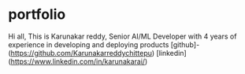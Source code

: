 # portfolio
Hi all,
This is Karunakar reddy, Senior AI/ML Developer with 4 years of experience in developing and deploying products
[github]-(https://github.com/Karunakarreddychittepu)
[linkedin] (https://www.linkedin.com/in/karunakarai/)
